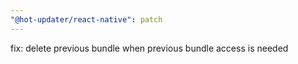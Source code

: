 ```yaml
---
"@hot-updater/react-native": patch
---
```


fix: delete previous bundle when previous bundle access is needed
